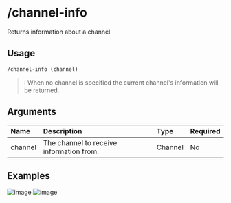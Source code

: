 # /channel-info
Returns information about a channel

## Usage
```
/channel-info (channel)
```

> ℹ️ When no channel is specified the current channel's information will be returned.

## Arguments
Name | Description | Type | Required
:-- | :-- | :-- | :--
channel | The channel to receive information from. | Channel | No

## Examples
![image](https://user-images.githubusercontent.com/111157596/185218976-d6719305-acc1-471f-bf32-695b758999cf.png)
![image](https://user-images.githubusercontent.com/111157596/185217943-117a86b5-8dca-4153-aaf9-98ccac5b5a46.png)
